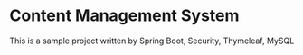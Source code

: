 # Content Management System
This is a sample project written by Spring Boot, Security, Thymeleaf, MySQL
